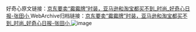 好奇心原文链接：[京东要卖“霉霉牌”时装，亚马逊和淘宝都买不到_时尚_好奇心日报-张田小 ](https://www.qdaily.com/articles/12428.html)
WebArchive归档链接：[京东要卖“霉霉牌”时装，亚马逊和淘宝都买不到_时尚_好奇心日报-张田小 ](http://web.archive.org/web/20190623172702/https://www.qdaily.com/articles/12428.html)
![image](http://ww3.sinaimg.cn/large/007d5XDply1g3x0w1ckorj30u02cy1kx)